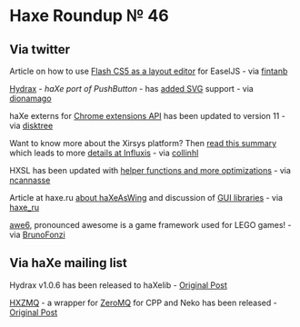 [_template]: ../templates/roundup.html
# Haxe Roundup № 46

## Via twitter
Article on how to use [Flash CS5 as a layout editor][link 1] for EaselJS - via [fintanb][link 2]

[Hydrax][link 3] - *haXe port of PushButton* - has [added SVG][link 4] support - via [dionamago][link 5]

haXe externs for [Chrome extensions API][link 6] has been updated to version 11 - via [disktree][link 7]

Want to know more about the Xirsys platform? Then [read this summary][link 8] which leads to more [details at Influxis][link 9] - via [collinhl][link 10]

HXSL has been updated with [helper functions and more optimizations][link 11] - via [ncannasse][link 12]

Article at haxe.ru [about haXeAsWing][link 13] and discussion of [GUI libraries][link 14] - via [haxe_ru][link 15]

[awe6][link 16], pronounced awesome is a game framework used for LEGO games! - via [BrunoFonzi][link 17]

## Via haXe mailing list
Hydrax v1.0.6 has been released to haXelib - [Original Post][link 18]

[HXZMQ][link 19] - a wrapper for [ZeroMQ][link 20] for CPP and Neko has been released - [Original Post][link 21]

[link 1]: http://www.fboyle.com/blog/140/using-flash-cs5-as-a-layout-editor-for-easeljs/ "Using Flash CS5 as a layout editor for EaselJS"
[link 2]: https://www.twitter.com/#!/fintanb "@fintanb"
[link 3]: https://github.com/dionjwa/Hydrax "Hydrax - github"
[link 4]: http://dionamago.net/?p=426 "Multi-platform SVG user interfaces (and other game graphics)"
[link 5]: https://www.twitter.com/#!/dionamago "@dionamago"
[link 6]: http://lib.haxe.org/p/chrome-extension "Chrome Extension Extern Classes"
[link 7]: https://www.twitter.com/#!/disktree "@disktree"
[link 8]: https://collintechchat.wordpress.com/2011/05/16/xirsys-the-mother-of-all-cloud-based-app-development-platforms/ "XIRSYS, the mother of all cloud-based app development platforms?"
[link 9]: http://www.influxis.com/index.php/what/advanced_solutions/xirsys/ "What is XIRSYS"
[link 10]: https://www.twitter.com/#!/collinhl "@collinhl"
[link 11]: http://haxe.org/manual/hxsl "HXSL - haXe Shader Language"
[link 12]: https://www.twitter.com/#!/ncannasse "@ncannasse"
[link 13]: http://haxe.ru/node/325 "haXeAsWing Article"
[link 14]: http://haxe.ru/guilibs "GUI libraries discussion"
[link 15]: https://www.twitter.com/#!/haxe_ru "@haxe_ru"
[link 16]: http://code.google.com/p/awe6/wiki/DeveloperGallery "awe6"
[link 17]: https://www.twitter.com/#!/BrunoFonzi "@BrunoFonzi"
[link 18]: http://haxe.1354130.n2.nabble.com/Hydrax-v1-0-6-released-to-haxelib-td6366416.html "Hydrax v1.0.6 released to haXelib"
[link 19]: https://github.com/rjsmith/hxzmq "HXZMQ - github"
[link 20]: http://www.zeromq.org/ "ZeroMQ Homepage"
[link 21]: http://haxe.1354130.n2.nabble.com/ANNOUNCE-hxzmq-wrapper-for-ZeroMQ-for-cpp-and-neko-td6368839.html "HXZMQ (wrapper for ZeroMQ for CPP and Neko)"

